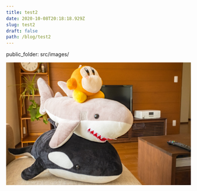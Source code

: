 ```yaml
---
title: test2
date: 2020-10-08T20:18:18.929Z
slug: test2
draft: false
path: /blog/test2
---
```

public_folder: src/images/

![](src/images/img_2906.jpg)